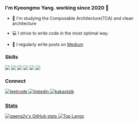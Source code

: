 ### I'm Kyeongmo Yang. working since 2020 🚀

- 📖 I'm studying the Composable Architecture(TCA) and clean architecture

- 💻 I strive to write code in the most optimal way.
 
- 📝 I regularly write posts on [Medium](https://gaeng2y.medium.com) 

### Skills
<p dir="auto">
<img src="https://img.shields.io/badge/Swift-F05138?style=flat-square&logo=Swift&logoColor=white"/></a>
<img src="https://img.shields.io/badge/Objective C-000000?style=flat-square&logo=Apple&logoColor=white"/></a>
<img src="https://img.shields.io/badge/Python-3776AB?style=flat-square&logo=Python&logoColor=white"/></a>
<img src="https://img.shields.io/badge/UIKit-2396F3?style=flat-square&logo=UIKit&logoColor=white"/></a>
<img src="https://img.shields.io/badge/SwiftUI-40AEF0?style=flat-square&logo=Swift&logoColor=white"/></a>
<img src="https://img.shields.io/badge/Reactive-B7178C?style=flat-square&logo=ReactiveX&logoColor=white"/></a>
</p>

### Connect
<div align="left">
<a href="https://leetcode.com/u/gaeng2y" target="_blank">
<img src=https://img.shields.io/badge/leetcode-%23FFA116.svg?&style=for-the-badge&logo=leetcode&logoColor=white alt=leetcode style="margin-bottom: 5px;"/>
</a>
<a href="https://linkedin.com/in/gaeng2y" target="_blank">
<img src=https://img.shields.io/badge/linkedin-%231E77B5.svg?&style=for-the-badge&logo=linkedin&logoColor=white alt=linkedin style="margin-bottom: 5px;"/>
</a>
<a href="https://open.kakao.com/me/gaeng2" target="_blank">
<img src=https://img.shields.io/badge/kakaotalk-%23FFCD00.svg?&style=for-the-badge&logo=kakaotalk&logoColor=yellow alt=kakaotalk style="margin-bottom: 5px;"/>
</div>  

### Stats
![gaeng2y's GitHub stats](https://github-readme-stats.vercel.app/api?username=gaeng2y&show=reviews,discussions_started,discussions_answered,prs_merged,prs_merged_percentage&show_icons=true&theme=swift)
![Top Langs](https://github-readme-stats.vercel.app/api/top-langs/?username=gaeng2y&langs_count=6)
